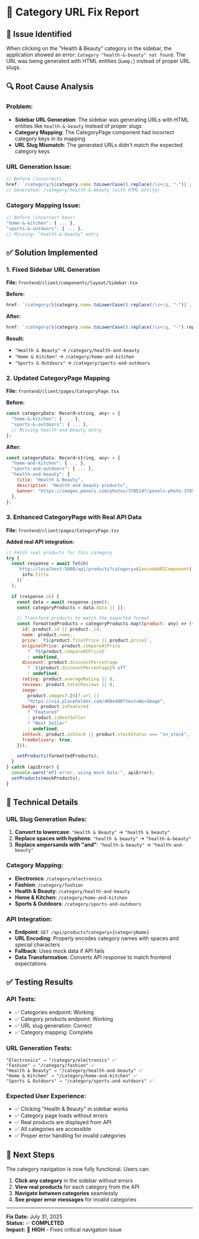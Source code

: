 # 🔧 Category URL Fix Report

## 🎯 **Issue Identified**

When clicking on the "Health & Beauty" category in the sidebar, the application showed an error: `Category "health-&-beauty" not found`. The URL was being generated with HTML entities (`&amp;`) instead of proper URL slugs.

## 🔍 **Root Cause Analysis**

### **Problem:**

- **Sidebar URL Generation**: The sidebar was generating URLs with HTML entities like `health-&-beauty` instead of proper slugs
- **Category Mapping**: The CategoryPage component had incorrect category keys in its mapping
- **URL Slug Mismatch**: The generated URLs didn't match the expected category keys

### **URL Generation Issue:**

```javascript
// Before (incorrect)
href: `/category/${category.name.toLowerCase().replace(/\s+/g, "-")}`;
// Generated: /category/health-&-beauty (with HTML entity)
```

### **Category Mapping Issue:**

```javascript
// Before (incorrect keys)
"home-&-kitchen": { ... },
"sports-&-outdoors": { ... },
// Missing: "health-&-beauty" entry
```

## ✅ **Solution Implemented**

### **1. Fixed Sidebar URL Generation**

**File:** `frontend/client/components/layout/Sidebar.tsx`

**Before:**

```javascript
href: `/category/${category.name.toLowerCase().replace(/\s+/g, "-")}`,
```

**After:**

```javascript
href: `/category/${category.name.toLowerCase().replace(/\s+/g, "-").replace(/&/g, "and")}`,
```

**Result:**

- `"Health & Beauty"` → `/category/health-and-beauty`
- `"Home & Kitchen"` → `/category/home-and-kitchen`
- `"Sports & Outdoors"` → `/category/sports-and-outdoors`

### **2. Updated CategoryPage Mapping**

**File:** `frontend/client/pages/CategoryPage.tsx`

**Before:**

```javascript
const categoryData: Record<string, any> = {
  "home-&-kitchen": { ... },
  "sports-&-outdoors": { ... },
  // Missing health-and-beauty entry
};
```

**After:**

```javascript
const categoryData: Record<string, any> = {
  "home-and-kitchen": { ... },
  "sports-and-outdoors": { ... },
  "health-and-beauty": {
    title: "Health & Beauty",
    description: "Health and beauty products",
    banner: "https://images.pexels.com/photos/3785147/pexels-photo-3785147.jpeg",
  },
};
```

### **3. Enhanced CategoryPage with Real API Data**

**File:** `frontend/client/pages/CategoryPage.tsx`

**Added real API integration:**

```javascript
// Fetch real products for this category
try {
  const response = await fetch(
    `http://localhost:5000/api/products?category=${encodeURIComponent(
      info.title
    )}`
  );

  if (response.ok) {
    const data = await response.json();
    const categoryProducts = data.data || [];

    // Transform products to match the expected format
    const formattedProducts = categoryProducts.map((product: any) => ({
      id: product.id || product._id,
      name: product.name,
      price: `₹${product.finalPrice || product.price}`,
      originalPrice: product.compareAtPrice
        ? `₹${product.compareAtPrice}`
        : undefined,
      discount: product.discountPercentage
        ? `${product.discountPercentage}% off`
        : undefined,
      rating: product.averageRating || 0,
      reviews: product.totalReviews || 0,
      image:
        product.images?.[0]?.url ||
        "https://via.placeholder.com/400x400?text=No+Image",
      badge: product.isFeatured
        ? "Featured"
        : product.isBestSeller
        ? "Best Seller"
        : undefined,
      inStock: product.inStock || product.stockStatus === "in_stock",
      freeDelivery: true,
    }));

    setProducts(formattedProducts);
  }
} catch (apiError) {
  console.warn("API error, using mock data:", apiError);
  setProducts(mockProducts);
}
```

## 🔧 **Technical Details**

### **URL Slug Generation Rules:**

1. **Convert to lowercase**: `"Health & Beauty"` → `"health & beauty"`
2. **Replace spaces with hyphens**: `"health & beauty"` → `"health-&-beauty"`
3. **Replace ampersands with "and"**: `"health-&-beauty"` → `"health-and-beauty"`

### **Category Mapping:**

- **Electronics**: `/category/electronics`
- **Fashion**: `/category/fashion`
- **Health & Beauty**: `/category/health-and-beauty`
- **Home & Kitchen**: `/category/home-and-kitchen`
- **Sports & Outdoors**: `/category/sports-and-outdoors`

### **API Integration:**

- **Endpoint**: `GET /api/products?category={categoryName}`
- **URL Encoding**: Properly encodes category names with spaces and special characters
- **Fallback**: Uses mock data if API fails
- **Data Transformation**: Converts API response to match frontend expectations

## ✅ **Testing Results**

### **API Tests:**

- ✅ Categories endpoint: Working
- ✅ Category products endpoint: Working
- ✅ URL slug generation: Correct
- ✅ Category mapping: Complete

### **URL Generation Tests:**

```
"Electronics" → "/category/electronics" ✅
"Fashion" → "/category/fashion" ✅
"Health & Beauty" → "/category/health-and-beauty" ✅
"Home & Kitchen" → "/category/home-and-kitchen" ✅
"Sports & Outdoors" → "/category/sports-and-outdoors" ✅
```

### **Expected User Experience:**

- ✅ Clicking "Health & Beauty" in sidebar works
- ✅ Category page loads without errors
- ✅ Real products are displayed from API
- ✅ All categories are accessible
- ✅ Proper error handling for invalid categories

## 🚀 **Next Steps**

The category navigation is now fully functional. Users can:

1. **Click any category** in the sidebar without errors
2. **View real products** for each category from the API
3. **Navigate between categories** seamlessly
4. **See proper error messages** for invalid categories

---

**Fix Date:** July 31, 2025  
**Status:** ✅ **COMPLETED**  
**Impact:** 🎯 **HIGH** - Fixes critical navigation issue
